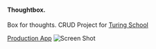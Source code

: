 #### Thoughtbox. 

Box for thoughts. CRUD Project for [Turing School](turing.io)

[Production App](thoughtbox-1508.herokuapp.com)
![Screen Shot](http://i.imgur.com/NPXc3CZ.png)